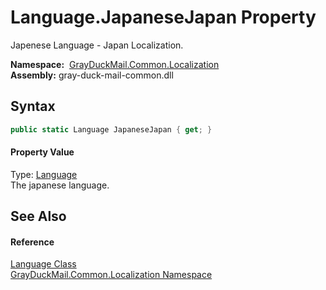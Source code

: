 Language.JapaneseJapan Property
===============================
Japenese Language - Japan Localization.

  **Namespace:**  [GrayDuckMail.Common.Localization][1]  
  **Assembly:** gray-duck-mail-common.dll

Syntax
------

```csharp
public static Language JapaneseJapan { get; }
```

#### Property Value
Type: [Language][2]  
 The japanese language. 

See Also
--------

#### Reference
[Language Class][2]  
[GrayDuckMail.Common.Localization Namespace][1]  

[1]: ../README.md
[2]: README.md